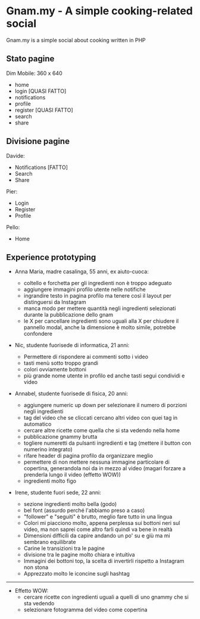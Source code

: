 # Gnam.my - A simple cooking-related social

Gnam.my is a simple social about cooking written in PHP

## Stato pagine
Dim Mobile: 360 x 640
- home
- login [QUASI FATTO]
- notifications
- profile
- register [QUASI FATTO]
- search
- share

## Divisione pagine

Davide:
- Notifications [FATTO]
- Search
- Share

Pier:
- Login
- Register
- Profile

Pello:
- Home

## Experience prototyping

- Anna Maria, madre casalinga, 55 anni, ex aiuto-cuoca:
  - coltello e forchetta per gli ingredienti non è troppo adeguato
  - aggiungere immagini profilo utente nelle notifiche
  - ingrandire testo in pagina profilo ma tenere così il layout per distinguersi da Instagram
  - manca modo per mettere quantità negli ingredienti selezionati durante la pubblicazione dello gnam
  - le X per cancellare ingredienti sono uguali alla X per chiudere il pannello modal, anche la dimensione è molto simile, potrebbe confondere

- Nic, studente fuorisede di informatica, 21 anni:
  - Permettere di rispondere ai commenti sotto i video
  - tasti menù sotto troppo grandi
  - colori ovviamente bottoni
  - più grande nome utente in profilo ed anche tasti segui condividi e video

- Annabel, studente fuorisede di fisica, 20 anni:
  - aggiungere numeric up down per selezionare il numero di porzioni negli ingredienti
  - tag del video che se cliccati cercano altri video con quei tag in automatico
  - cercare altre ricette come quella che si sta vedendo nella home
  - pubblicazione gnammy brutta
  - togliere numeretti da pulsanti ingredienti e tag (mettere il button con numerino integrato)
  - rifare header di pagina profilo da organizzare meglio
  - permettere di non mettere nessuna immagine particolare di copertina, generandola noi da in mezzo al video (magari forzare a prenderla lungo il video (effetto WOW))
  - ingredienti molto figo

- Irene, studente fuori sede, 22 anni:
  - sezione ingredienti molto bella (godo)
  - bel font (assurdo perché l'abbiamo preso a caso)
  - "follower" e "seguiti" è brutto, meglio fare tutto in una lingua
  - Colori mi piacciono molto, appena perplessa sui bottoni neri sul video, ma non saprei come altro farli quindi va bene in realtà
  - Dimensioni difficili da capire andando un po' su e giù ma mi sembrano equilibrate
  - Carine le transizioni tra le pagine
  - divisione tra le pagine molto chiara e intuitiva
  - Immagini dei bottoni top, la scelta di invertirli rispetto a Instagram non stona
  - Apprezzato molto le iconcine sugli hashtag

-----------------------------------------------------

- Effetto WOW:
  - cercare ricette con ingredienti uguali a quelli di uno gnammy che si sta vedendo
  - selezionare fotogramma del video come copertina
